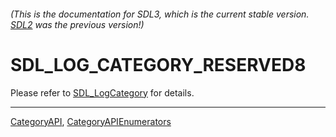 ###### (This is the documentation for SDL3, which is the current stable version. [SDL2](https://wiki.libsdl.org/SDL2/) was the previous version!)
# SDL_LOG_CATEGORY_RESERVED8

Please refer to [SDL_LogCategory](SDL_LogCategory) for details.

----
[CategoryAPI](CategoryAPI), [CategoryAPIEnumerators](CategoryAPIEnumerators)

